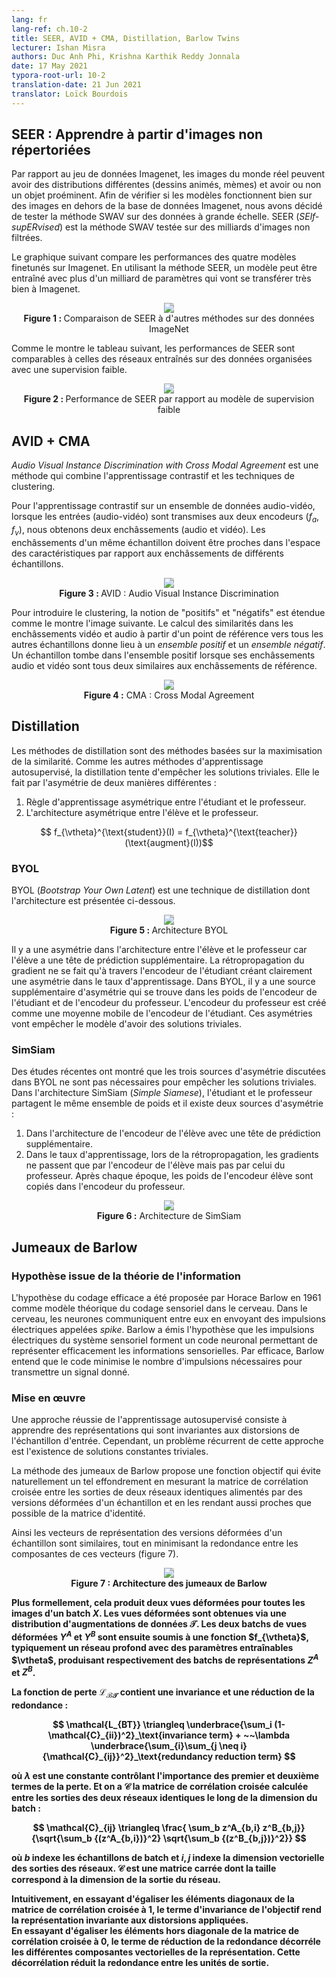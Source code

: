 ```yaml
---
lang: fr
lang-ref: ch.10-2
title: SEER, AVID + CMA, Distillation, Barlow Twins
lecturer: Ishan Misra
authors: Duc Anh Phi, Krishna Karthik Reddy Jonnala
date: 17 May 2021
typora-root-url: 10-2
translation-date: 21 Jun 2021
translator: Loïck Bourdois
---
```


<!--
## SEER: Learning from uncharted Images
Compared to Imagenet dataset, real world images may have different distributions (cartoons, memes) and may or may not have a prominent object. In order to verify if the models work well on images outside of Imagenet dataset we decided to test *Swav* method on large scale data. SEER is *Swav* method tested on billions of unfiltered images.

Following graph compares the fine tune performance of the four models when transfered to Imagenet. Using SEER method, a model can be trained with more than a billion parameters which are going to transfer really well to Imagenet.
<center>
<img src="{{site.baseurl}}/images/week10/10-2/seer_1.png" style="background-color:#DCDCDC;" /><br>
Figure 1 Comparing SEER to other methods on ImageNet data
</center>

As shown in the following table, the performance of SEER is comparable to the networks trained on curated data with weak supervision.
<center>
<img src="{{site.baseurl}}/images/week10/10-2/seer_2.png" style="background-color:#DCDCDC;" /><br>
Figure 2 SEER performance vs weak supervision model
</center>
-->

## SEER : Apprendre à partir d'images non répertoriées
Par rapport au jeu de données Imagenet, les images du monde réel peuvent avoir des distributions différentes (dessins animés, mèmes) et avoir ou non un objet proéminent. 
Afin de vérifier si les modèles fonctionnent bien sur des images en dehors de la base de données Imagenet, nous avons décidé de tester la méthode SWAV sur des données à grande échelle.
SEER (*SElf-supERvised*) est la méthode SWAV testée sur des milliards d'images non filtrées.

Le graphique suivant compare les performances des quatre modèles finetunés sur Imagenet. 
En utilisant la méthode SEER, un modèle peut être entraîné avec plus d'un milliard de paramètres qui vont se transférer très bien à Imagenet.
<center>
<img src="{{site.baseurl}}/images/week10/10-2/seer_1.png" style="background-color:#DCDCDC;" /><br>
<b>Figure 1 : </b> Comparaison de SEER à d'autres méthodes sur des données ImageNet
</center>

Comme le montre le tableau suivant, les performances de SEER sont comparables à celles des réseaux entraînés sur des données organisées avec une supervision faible.
<center>
<img src="{{site.baseurl}}/images/week10/10-2/seer_2.png" style="background-color:#DCDCDC;" /><br>
<b>Figure 2 : </b> Performance de SEER par rapport au modèle de supervision faible
</center>


<!--
## AVID + CMA
Audio Visual Instance Discrimination with Cross Modal Agreement is a method that combines *contrastive learning* and *clustering* techniques.

For contrastive leaning on an Audio-Video dataset, when the (audio-video) inputs are passed to the two encoders ($f_a, f_v$) we will get two embeddings (audio and video). The embeddings from the same sample should be close in feature space compared to embeddings from different samples.

<center>
<img src="{{site.baseurl}}/images/week10/10-2/avid.png" style="background-color:#DCDCDC;" /><br>
Figure 3 AVID: Audio Video Instance Discrimination
</center>

To introduce the *clustering*, the notion of the positives and negatives is expanded as shown in the following image. Computing the similarities in the video and audio embeddings from a reference point to all the other samples results in *Positive Set* and *Negative Set*. A sample falls into positive set when both its audio and video embeddings are similar to the reference embeddings.
<center>
<img src="{{site.baseurl}}/images/week10/10-2/cma.png" style="background-color:#DCDCDC;" /><br>
Figure 4 CMA: Cross-Modal Agreements
</center>
-->

## AVID + CMA
*Audio Visual Instance Discrimination with Cross Modal Agreement* est une méthode qui combine l'apprentissage contrastif et les techniques de clustering.

Pour l'apprentissage contrastif sur un ensemble de données audio-vidéo, lorsque les entrées (audio-vidéo) sont transmises aux deux encodeurs ($f_a, f_v$), nous obtenons deux enchâssements (audio et vidéo). 
Les enchâssements d'un même échantillon doivent être proches dans l'espace des caractéristiques par rapport aux enchâssements de différents échantillons.

<center>
<img src="{{site.baseurl}}/images/week10/10-2/avid.png" style="background-color:#DCDCDC;" /><br>
<b>Figure 3 : </b> AVID : Audio Visual Instance Discrimination
</center>

Pour introduire le clustering, la notion de "positifs" et "négatifs" est étendue comme le montre l'image suivante. 
Le calcul des similarités dans les enchâssements vidéo et audio à partir d'un point de référence vers tous les autres échantillons donne lieu à un *ensemble positif* et un *ensemble négatif*. 
Un échantillon tombe dans l'ensemble positif lorsque ses enchâssements audio et vidéo sont tous deux similaires aux enchâssements de référence.
<center>
<img src="{{site.baseurl}}/images/week10/10-2/cma.png" style="background-color:#DCDCDC;" /><br>
<b>Figure 4 :</b>  CMA : Cross Modal Agreement
</center>


<!--
## Distillation
Distillation methods are similarity maximization based methods. Like other SSL methods distillation tries to prevent trivial solutions. It does so by asymmetry in two different ways.
* Asymmetric *learning rule* between student teacher
* Asymmetric *architecture* between student teacher

$$ f_{\vtheta}^{\text{student}}(I) = f_{\vtheta}^{\text{teacher}}(\text{augment}(I))$$

### BYOL
BYOL is a distillation technique whose architecture is shown below.
<center>
<img src="{{site.baseurl}}/images/week10/10-2/byol.png" style="background-color:#DCDCDC;" /><br>
Figure 5 BYOL architecture
</center>

There is an asymmetry in architecture between student teacher as student has an additional prediction head. The gradient backpropagation only happens through Student encoder clearly creating an asymmetry in learning rate. In BYOL there is an additional source of asymmetry which is in weights of student encoder and teacher encoder. Teacher encoder is created as moving average of student encoder. These asymmetries will prevent the model from trivial solutions.

### SimSiam
Recent studies showed that all the three sources of asymmetry discussed in BYOL are not needed to prevent the trivial solutions. In *SimSiam* architecture the student and teacher share the same set of weights and there are two sources of asymmetry.
* In architecture of student encoder with an additional predictor head.
* In learning rate, when backpropagating the gradients are passed only through student encoder but not the teacher encoder. After each epoch, the weights of student encoder are copied to the teacher encoder.

<center>
<img src="{{site.baseurl}}/images/week10/10-2/simsiam.png" style="background-color:#DCDCDC;" /><br>
Figure 6 SimSiam architecture
</center>
-->


## Distillation
Les méthodes de distillation sont des méthodes basées sur la maximisation de la similarité.
Comme les autres méthodes d'apprentissage autosupervisé, la distillation tente d'empêcher les solutions triviales. Elle le fait par l'asymétrie de deux manières différentes :
1. Règle d'apprentissage asymétrique entre l'étudiant et le professeur.
2. L'architecture asymétrique entre l'élève et le professeur.

$$ f_{\vtheta}^{\text{student}}(I) = f_{\vtheta}^{\text{teacher}}(\text{augment}(I))$$

### BYOL
BYOL (*Bootstrap Your Own Latent*) est une technique de distillation dont l'architecture est présentée ci-dessous.
<center>
<img src="{{site.baseurl}}/images/week10/10-2/byol.png" style="background-color:#DCDCDC;" /><br>
<b>Figure 5 : </b> Architecture BYOL
</center>

Il y a une asymétrie dans l'architecture entre l'élève et le professeur car l'élève a une tête de prédiction supplémentaire. 
La rétropropagation du gradient ne se fait qu'à travers l'encodeur de l'étudiant créant clairement une asymétrie dans le taux d'apprentissage.
Dans BYOL, il y a une source supplémentaire d'asymétrie qui se trouve dans les poids de l'encodeur de l'étudiant et de l'encodeur du professeur.
L'encodeur du professeur est créé comme une moyenne mobile de l'encodeur de l'étudiant. Ces asymétries vont empêcher le modèle d'avoir des solutions triviales.

### SimSiam
Des études récentes ont montré que les trois sources d'asymétrie discutées dans BYOL ne sont pas nécessaires pour empêcher les solutions triviales. 
Dans l'architecture SimSiam (*Simple Siamese*), l'étudiant et le professeur partagent le même ensemble de poids et il existe deux sources d'asymétrie :
1. Dans l'architecture de l'encodeur de l'élève avec une tête de prédiction supplémentaire.
2. Dans le taux d'apprentissage, lors de la rétropropagation, les gradients ne passent que par l'encodeur de l'élève mais pas par celui du professeur. Après chaque époque, les poids de l'encodeur élève sont copiés dans l'encodeur du professeur.

<center>
<img src="{{site.baseurl}}/images/week10/10-2/simsiam.png" style="background-color:#DCDCDC;" /><br>
<b>Figure 6 :</b> Architecture de SimSiam
</center>


<!--
## Barlow Twins

### Hypothesis from information theory
The efficient coding hypothesis was proposed by Horace Barlow in 1961 as a theoretical model of sensory coding in the brain. Within the brain, neurons communicate with each other by sending electrical impulses called spikes. Barlow hypothesised that the spikes in the sensory system form a neural code for efficiently representing sensory information. By efficient, Barlow meant that the code minimises the number of spikes needed to transmit a given signal. 

### Implementation
A successful approach to Self-Supervised-Learning (SSL) is to learn representations which are invariant to distortions of the input sample. However, a recurring problem with this approach is the existence of trivial constant solutions.

The Barlow Twins method proposes an objective function that naturally avoids such collapse by measuring the cross-correlation matrix between the outputs of two identical networks fed with distorted versions of a sample and making them as close as possible to the identity matrix.

Barlow's redundancy-reduction principle applied to a pair of identical networks. The objective function measures the cross-correlation matrix between the output features of two identical networks fed with distorted versions of a batch of samples and attemps to bring this matrix close to the identity. This causes the representation vectors of distorted versions of a sample to be similar, while minimizing the redundancy between the components of these vectors (Figure 7).

<center>
<img src="{{site.baseurl}}/images/week10/10-2/figure_1.png" style="background-color:#DCDCDC;" /><br>
Figure 7 Barlow-Twins Architecture
</center>

More formally, it produces two distorted views for all images of a batch $X$. The distorted views are obtained via a distribution of data augmentations $\mathcal{T}$. The two batches of distorted views $Y^A$ and $Y^B$ are then fed to a function $f_{\vtheta}$, typically a deep network with trainable parameters $\vtheta$, producing batches of representations $Z^{A}$ and $Z^{B}$ respectively. 

The loss function $\mathcal{L_{BT}}$ contains a invariance and redundancy reduction:

$$
\mathcal{L_{BT}} \triangleq  \underbrace{\sum_i  (1-\mathcal{C}_{ii})^2}_\text{invariance term}  + ~~\lambda \underbrace{\sum_{i}\sum_{j \neq i} {\mathcal{C}_{ij}}^2}_\text{redundancy reduction term}
$$

where $\lambda$ is a constant controlling the importance of the first and second terms of the loss, and where $\mathcal{C}$ is the cross-correlation matrix computed between the outputs of the two identical networks along the batch dimension:

$$
\mathcal{C}_{ij} \triangleq \frac{
\sum_b z^A_{b,i} z^B_{b,j}}
{\sqrt{\sum_b {(z^A_{b,i})}^2} \sqrt{\sum_b {(z^B_{b,j})}^2}}
$$

where $b$ indexes batch samples and $i,j$ index the vector dimension of the networks' outputs. $\mathcal{C}$ is a square matrix with size the dimensionality of the network's output. In other words 

Intuitively, the invariance term of the objective, by trying to equate the diagonal elements of the cross-correlation matrix to 1, makes the representation invariant to the distortions applied.  The redundancy reduction term, by trying to equate the off-diagonal elements of the cross-correlation matrix to 0, decorrelates the different vector components of the representation. This decorrelation reduces the redundancy between output units, so that the output units contain non-redundant information about the sample. 
-->

## Jumeaux de Barlow

### Hypothèse issue de la théorie de l'information
L'hypothèse du codage efficace a été proposée par Horace Barlow en 1961 comme modèle théorique du codage sensoriel dans le cerveau. 
Dans le cerveau, les neurones communiquent entre eux en envoyant des impulsions électriques appelées *spike*. 
Barlow a émis l'hypothèse que les impulsions électriques du système sensoriel forment un code neuronal permettant de représenter efficacement les informations sensorielles. 
Par efficace, Barlow entend que le code minimise le nombre d'impulsions nécessaires pour transmettre un signal donné. 

### Mise en œuvre
Une approche réussie de l'apprentissage autosupervisé consiste à apprendre des représentations qui sont invariantes aux distorsions de l'échantillon d'entrée.
Cependant, un problème récurrent de cette approche est l'existence de solutions constantes triviales.

La méthode des jumeaux de Barlow propose une fonction objectif qui évite naturellement un tel effondrement en mesurant la matrice de corrélation croisée entre les sorties de deux réseaux identiques alimentés par des versions déformées d'un échantillon et en les rendant aussi proches que possible de la matrice d'identité.

Ainsi les vecteurs de représentation des versions déformées d'un échantillon sont similaires, tout en minimisant la redondance entre les composantes de ces vecteurs (figure 7).

<center>
<img src="{{site.baseurl}}/images/week10/10-2/figure_1.png" style="background-color:#DCDCDC ;" /><br>
<b>Figure 7 :<b> Architecture des jumeaux de Barlow
</center>

Plus formellement, cela produit deux vues déformées pour toutes les images d'un batch $X$. 
Les vues déformées sont obtenues via une distribution d'augmentations de données $\mathcal{T}$. 
Les deux batchs de vues déformées $Y^A$ et $Y^B$ sont ensuite soumis à une fonction $f_{\vtheta}$, typiquement un réseau profond avec des paramètres entraînables $\vtheta$, produisant  respectivement des batchs de représentations $Z^{A}$ et $Z^{B}$. 

La fonction de perte $\mathcal{L_{BT}}$ contient une invariance et une réduction de la redondance :

$$
\mathcal{L_{BT}} \triangleq  \underbrace{\sum_i  (1-\mathcal{C}_{ii})^2}_\text{invariance term}  + ~~\lambda \underbrace{\sum_{i}\sum_{j \neq i} {\mathcal{C}_{ij}}^2}_\text{redundancy reduction term}
$$

où $\lambda$ est une constante contrôlant l'importance des premier et deuxième termes de la perte.
Et on a $\mathcal{C}$ la matrice de corrélation croisée calculée entre les sorties des deux réseaux identiques le long de la dimension du batch :

$$
\mathcal{C}_{ij} \triangleq \frac{
\sum_b z^A_{b,i} z^B_{b,j}}
{\sqrt{\sum_b {(z^A_{b,i})}^2} \sqrt{\sum_b {(z^B_{b,j})}^2}}
$$

où $b$ indexe les échantillons de batch et $i,j$ indexe la dimension vectorielle des sorties des réseaux. 
$\mathcal{C}$ est une matrice carrée dont la taille correspond à la dimension de la sortie du réseau.<br>

Intuitivement, en essayant d'égaliser les éléments diagonaux de la matrice de corrélation croisée à 1, le terme d'invariance de l'objectif rend la représentation invariante aux distorsions appliquées.  
En essayant d'égaliser les éléments hors diagonale de la matrice de corrélation croisée à 0, le terme de réduction de la redondance décorréle les différentes composantes vectorielles de la représentation. 
Cette décorrélation réduit la redondance entre les unités de sortie.
